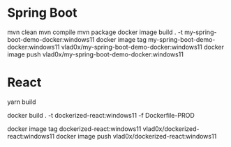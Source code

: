 # Spring Boot

mvn clean
mvn compile
mvn package
docker image build . -t my-spring-boot-demo-docker:windows11
docker image tag my-spring-boot-demo-docker:windows11 vlad0x/my-spring-boot-demo-docker:windows11
docker image push vlad0x/my-spring-boot-demo-docker:windows11

# React

yarn build

docker build . -t dockerized-react:windows11 -f Dockerfile-PROD

docker image tag dockerized-react:windows11 vlad0x/dockerized-react:windows11
docker image push vlad0x/dockerized-react:windows11